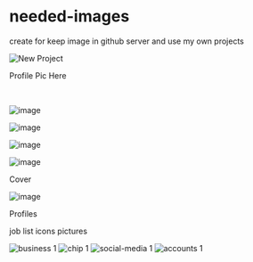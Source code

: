 # needed-images
create for keep image in github server and use my own projects
<!-- My picture link here for portfolio -->
![New Project](https://user-images.githubusercontent.com/120933222/227763143-c03bf7b3-493a-4cd9-bafb-3dad0b2518f9.png)
<!-- Picture for assignment Eight -->
<p>Profile Pic Here</p> <br/>

![image](https://user-images.githubusercontent.com/120933222/229017273-2b75c9cf-6efd-4dd6-b0b0-0238a4702941.png)

![image](https://user-images.githubusercontent.com/120933222/229017479-e20c55b4-fdd2-41a6-9b86-84725e798300.png)

![image](https://user-images.githubusercontent.com/120933222/229017565-c1500028-0530-4e06-99d1-6ee5a49ce5d1.png)

![image](https://user-images.githubusercontent.com/120933222/229017750-54f8b637-4f48-43a0-a702-8941b691ae22.png)

<p>Cover</p>

![image](https://user-images.githubusercontent.com/120933222/229024115-878e5d8c-886a-4f93-b28e-43f6c1f7248f.png)

<p>Profiles</p>

job list icons pictures <br/>


![business 1](https://user-images.githubusercontent.com/120933222/230805385-63cba7e7-667c-49f0-9cf9-58e4f688732f.png)
![chip 1](https://user-images.githubusercontent.com/120933222/230805387-fbd67aed-261e-4449-971c-0d08485338f9.png)
![social-media 1](https://user-images.githubusercontent.com/120933222/230805388-204b4640-15c2-4e53-bf6b-ea2d4bfeb1fb.png)
![accounts 1](https://user-images.githubusercontent.com/120933222/230805389-99a5306c-0bee-4850-a52c-502bb735cc91.png)
